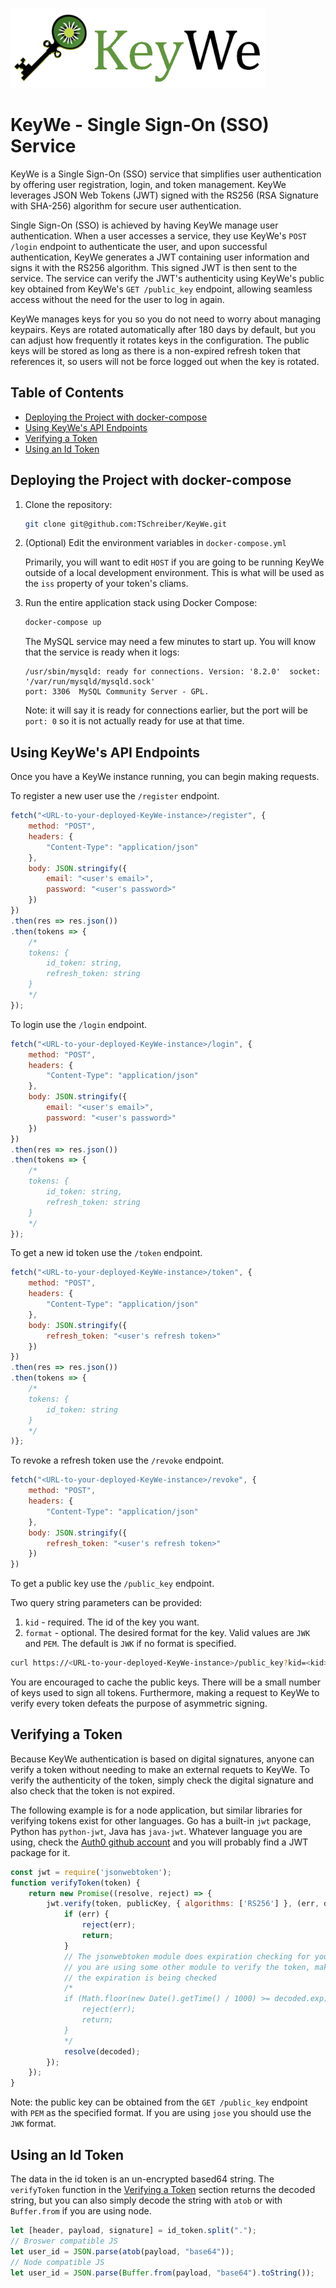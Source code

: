 ![](https://github.com/TSchreiber/KeyWe/blob/main/public/logo-text-128px.png?raw=true)
# KeyWe - Single Sign-On (SSO) Service

KeyWe is a Single Sign-On (SSO) service that simplifies user authentication by
offering user registration, login, and token management. KeyWe leverages JSON
Web Tokens (JWT) signed with the RS256 (RSA Signature with SHA-256) algorithm
for secure user authentication.

Single Sign-On (SSO) is achieved by having KeyWe manage user authentication.
When a user accesses a service, they use KeyWe's `POST /login` endpoint to
authenticate the user, and upon successful authentication, KeyWe generates a
JWT containing user information and signs it with the RS256 algorithm. This
signed JWT is then sent to the service. The service can verify the JWT's
authenticity using KeyWe's public key obtained from KeyWe's `GET /public_key`
endpoint, allowing seamless access without the need for the user to log in again.

KeyWe manages keys for you so you do not need to worry about managing keypairs.
Keys are rotated automatically after 180 days by default, but you can adjust
how frequently it rotates keys in the configuration. The public keys will be
stored as long as there is a non-expired refresh token that references it, so
users will not be force logged out when the key is rotated.

## Table of Contents

- [Deploying the Project with docker-compose](#deploying-the-project-with-docker-compose)
- [Using KeyWe's API Endpoints](#using-keywes-api-endpoints)
- [Verifying a Token](#verifying-a-token)
- [Using an Id Token](#using-an-id-token)

## Deploying the Project with docker-compose

1. Clone the repository:

   ```bash
   git clone git@github.com:TSchreiber/KeyWe.git
   ```

2. (Optional) Edit the environment variables in `docker-compose.yml`

    Primarily, you will want to edit `HOST` if you are going to be running KeyWe
    outside of a local development environment. This is what will be used as the
    `iss` property of your token's cliams.

3. Run the entire application stack using Docker Compose:

   ```bash
   docker-compose up
   ```

   The MySQL service may need a few minutes to start up. You will know that the service is ready when it logs:

   ```text
   /usr/sbin/mysqld: ready for connections. Version: '8.2.0'  socket: '/var/run/mysqld/mysqld.sock'
   port: 3306  MySQL Community Server - GPL.
   ```

   Note: it will say it is ready for connections earlier, but the port will be `port: 0` so it is not actually ready for use at that time.

## Using KeyWe's API Endpoints

Once you have a KeyWe instance running, you can begin making requests.

To register a new user use the `/register` endpoint.

```js
fetch("<URL-to-your-deployed-KeyWe-instance>/register", {
    method: "POST",
    headers: {
        "Content-Type": "application/json"
    },
    body: JSON.stringify({
        email: "<user's email>",
        password: "<user's password>"
    })
})
.then(res => res.json())
.then(tokens => {
    /*
    tokens: {
        id_token: string,
        refresh_token: string
    }
    */
});
```

To login use the `/login` endpoint.

```js
fetch("<URL-to-your-deployed-KeyWe-instance>/login", {
    method: "POST",
    headers: {
        "Content-Type": "application/json"
    },
    body: JSON.stringify({
        email: "<user's email>",
        password: "<user's password>"
    })
})
.then(res => res.json())
.then(tokens => {
    /*
    tokens: {
        id_token: string,
        refresh_token: string
    }
    */
});
```

To get a new id token use the `/token` endpoint.

```js
fetch("<URL-to-your-deployed-KeyWe-instance>/token", {
    method: "POST",
    headers: {
        "Content-Type": "application/json"
    },
    body: JSON.stringify({
        refresh_token: "<user's refresh token>"
    })
})
.then(res => res.json())
.then(tokens => {
    /*
    tokens: {
        id_token: string
    }
    */
)};
```

To revoke a refresh token use the `/revoke` endpoint.

```js
fetch("<URL-to-your-deployed-KeyWe-instance>/revoke", {
    method: "POST",
    headers: {
        "Content-Type": "application/json"
    },
    body: JSON.stringify({
        refresh_token: "<user's refresh token>"
    })
})
```

To get a public key use the `/public_key` endpoint.

Two query string parameters can be provided:
1. `kid` - required. The id of the key you want.
2. `format` - optional. The desired format for the key.
Valid values are `JWK` and `PEM`. The default is `JWK` if no format is specified.

```bash
curl https://<URL-to-your-deployed-KeyWe-instance>/public_key?kid=<kid>&format=<format> > key_cache/<kid>
```

You are encouraged to cache the public keys. There will be a small number of
keys used to sign all tokens. Furthermore, making a request to KeyWe to verify
every token defeats the purpose of asymmetric signing.

## Verifying a Token

Because KeyWe authentication is based on digital signatures, anyone can verify
a token without needing to make an external requets to KeyWe. To verify the
authenticity of the token, simply check the digital signature and also check
that the token is not expired.

The following example is for a node application, but similar libraries for
verifying tokens exist for other languages. Go has a built-in `jwt` package,
Python has `python-jwt`, Java has `java-jwt`. Whatever language you are using,
check the [Auth0 github account](github.com/auth0) and you will probably find
a JWT package for it.

```js
const jwt = require('jsonwebtoken');
function verifyToken(token) {
    return new Promise((resolve, reject) => {
        jwt.verify(token, publicKey, { algorithms: ['RS256'] }, (err, decoded) => {
            if (err) {
                reject(err);
                return;
            }
            // The jsonwebtoken module does expiration checking for you, but if
            // you are using some other module to verify the token, make sure
            // the expiration is being checked
            /*
            if (Math.floor(new Date().getTime() / 1000) >= decoded.exp) {
                reject(err);
                return;
            }
            */
            resolve(decoded);
        });
    });
}
```

Note: the public key can be obtained from the `GET /public_key` endpoint with
`PEM` as the specified format. If you are using `jose` you should use the `JWK`
format.

## Using an Id Token

The data in the id token is an un-encrypted based64 string. The `verifyToken`
function in the [Verifying a Token](#verifying-a-token) section returns the
decoded string, but you can also simply decode the string with `atob` or
with `Buffer.from` if you are using node.

```js
let [header, payload, signature] = id_token.split(".");
// Broswer compatible JS
let user_id = JSON.parse(atob(payload, "base64"));
// Node compatible JS
let user_id = JSON.parse(Buffer.from(payload, "base64").toString());
```

